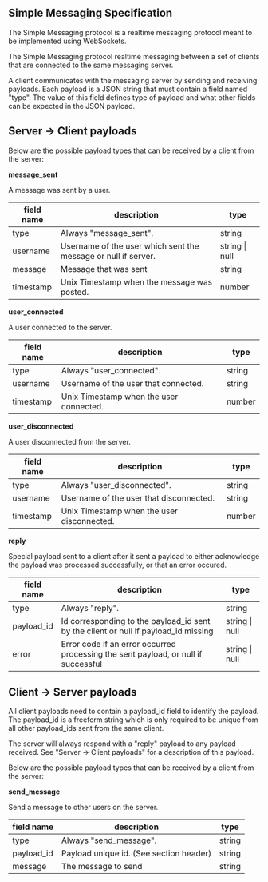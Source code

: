 ## Simple Messaging Specification
The Simple Messaging protocol is a realtime messaging protocol meant to be implemented using WebSockets.

The Simple Messaging protocol realtime messaging between a set of clients that are connected to the same messaging server.

A client communicates with the messaging server by sending and receiving payloads.
Each payload is a JSON string that must contain a field named "type". The value of this field defines type of payload and what other fields can be expected in the JSON payload. 

## Server -> Client payloads
Below are the possible payload types that can be received by a client from the server:

**message_sent**

A message was sent by a user.

| field name | description                                                      | type           |
|------------|------------------------------------------------------------------|----------------|
| type       | Always "message_sent".                                           | string         |
| username   | Username of the user which sent the message or null if server.   | string \| null |
| message    | Message that was sent                                            | string         |
| timestamp  | Unix Timestamp when the message was posted.                      | number         |

**user_connected**

A user connected to the server.

| field name | description                             | type   |
|------------|-----------------------------------------|--------|
| type       | Always "user_connected".                | string |
| username   | Username of the user that connected.    | string |
| timestamp  | Unix Timestamp when the user connected. | number |

**user_disconnected**

A user disconnected from the server.

| field name | description                                | type   |
|------------|--------------------------------------------|--------|
| type       | Always "user_disconnected".                | string |
| username   | Username of the user that disconnected.    | string |
| timestamp  | Unix Timestamp when the user disconnected. | number |


**reply**

Special payload sent to a client after it sent a payload to either acknowledge the payload was processed successfully, or that an error occured.

| field name | description                                                                         | type           |
|------------|-------------------------------------------------------------------------------------|----------------|
| type       | Always "reply".                                                                     | string         |
| payload_id | Id corresponding to the payload_id sent by the client or null if payload_id missing | string \| null |
| error      | Error code if an error occurred processing the sent payload, or null if successful  | string \| null |


## Client -> Server payloads
All client payloads need to contain a payload_id field to identify the payload. The payload_id is a freeform string which is only required to be unique from all other payload_ids sent from the same client.

The server will always respond with a "reply" payload to any payload received. See "Server -> Client payloads" for a description of this payload.

Below are the possible payload types that can be received by a client from the server:

**send_message**

Send a message to other users on the server.

| field name | description                             | type   |
|------------|-----------------------------------------|--------|
| type       | Always "send_message".                  | string |
| payload_id | Payload unique id. (See section header) | string |
| message    | The message to send                     | string |